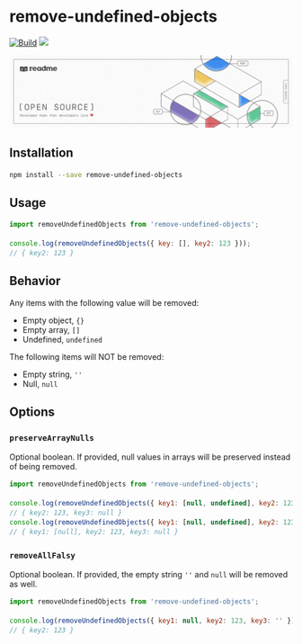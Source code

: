 # remove-undefined-objects

[![Build](https://github.com/readmeio/remove-undefined-objects/workflows/CI/badge.svg)](https://github.com/readmeio/remove-undefined-objects/) [![](https://img.shields.io/npm/v/remove-undefined-objects)](https://npm.im/remove-undefined-objects)

[![](https://raw.githubusercontent.com/readmeio/.github/main/oss-header.png)](https://readme.io)

## Installation

```sh
npm install --save remove-undefined-objects
```

## Usage

```js
import removeUndefinedObjects from 'remove-undefined-objects';

console.log(removeUndefinedObjects({ key: [], key2: 123 }));
// { key2: 123 }
```

## Behavior

Any items with the following value will be removed:

- Empty object, `{}`
- Empty array, `[]`
- Undefined, `undefined`

The following items will NOT be removed:

- Empty string, `''`
- Null, `null`

## Options

### `preserveArrayNulls`

Optional boolean.
If provided, null values in arrays will be preserved instead of being removed.

```js
import removeUndefinedObjects from 'remove-undefined-objects';

console.log(removeUndefinedObjects({ key1: [null, undefined], key2: 123, key3: null }));
// { key2: 123, key3: null }
console.log(removeUndefinedObjects({ key1: [null, undefined], key2: 123, key3: null }, { preserveArrayNulls: true }));
// { key1: [null], key2: 123, key3: null }
```

### `removeAllFalsy`

Optional boolean.
If provided, the empty string `''` and `null` will be removed as well.

```js
import removeUndefinedObjects from 'remove-undefined-objects';

console.log(removeUndefinedObjects({ key1: null, key2: 123, key3: '' }), { removeAllFalsy: true });
// { key2: 123 }
```
